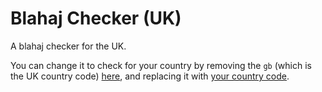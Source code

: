 # Blahaj Checker (UK)
A blahaj checker for the UK.

You can change it to check for your country by removing the `gb` (which is the UK country code) [here](https://github.com/IKEAStock/blahaj-checker/blob/main/pages/api/stores.js#L4), and replacing it with [your country code](https://ikeastock.xyz).
